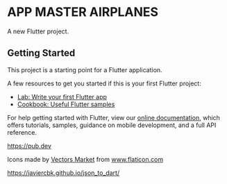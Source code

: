 # APP MASTER AIRPLANES

A new Flutter project.

## Getting Started

This project is a starting point for a Flutter application.

A few resources to get you started if this is your first Flutter project:

- [Lab: Write your first Flutter app](https://flutter.dev/docs/get-started/codelab)
- [Cookbook: Useful Flutter samples](https://flutter.dev/docs/cookbook)

For help getting started with Flutter, view our
[online documentation](https://flutter.dev/docs), which offers tutorials,
samples, guidance on mobile development, and a full API reference.

https://pub.dev

Icons made by <a href="https://www.flaticon.com/free-icon/globe_744502?term=airplane&page=1&position=18" title="Vectors Market">Vectors Market</a> from <a href="https://www.flaticon.com/" title="Flaticon"> www.flaticon.com</a>

https://javiercbk.github.io/json_to_dart/
